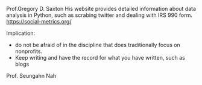 Prof.Gregory D. Saxton
His website provides detailed information about data analysis in Python, such as scrabing twitter and dealing with IRS 990 form. 
https://social-metrics.org/

Implication: 
- do not be afraid of in the discipline that does traditionally focus on nonprofits.
- Keep writing and have the record for what you have written, such as blogs

Prof. Seungahn Nah
